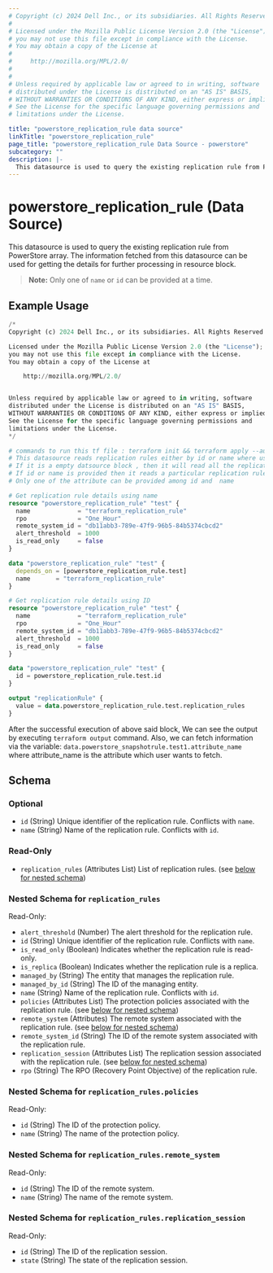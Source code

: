 ```yaml
---
# Copyright (c) 2024 Dell Inc., or its subsidiaries. All Rights Reserved.
# 
# Licensed under the Mozilla Public License Version 2.0 (the "License");
# you may not use this file except in compliance with the License.
# You may obtain a copy of the License at
# 
#     http://mozilla.org/MPL/2.0/
# 
# 
# Unless required by applicable law or agreed to in writing, software
# distributed under the License is distributed on an "AS IS" BASIS,
# WITHOUT WARRANTIES OR CONDITIONS OF ANY KIND, either express or implied.
# See the License for the specific language governing permissions and
# limitations under the License.

title: "powerstore_replication_rule data source"
linkTitle: "powerstore_replication_rule"
page_title: "powerstore_replication_rule Data Source - powerstore"
subcategory: ""
description: |-
  This datasource is used to query the existing replication rule from PowerStore array. The information fetched from this datasource can be used for getting the details for further processing in resource block.
---
```


# powerstore_replication_rule (Data Source)

This datasource is used to query the existing replication rule from PowerStore array. The information fetched from this datasource can be used for getting the details for further processing in resource block.
> **Note:** Only one of `name` or `id` can be provided at a time.

## Example Usage

```terraform
/*
Copyright (c) 2024 Dell Inc., or its subsidiaries. All Rights Reserved.

Licensed under the Mozilla Public License Version 2.0 (the "License");
you may not use this file except in compliance with the License.
You may obtain a copy of the License at

    http://mozilla.org/MPL/2.0/


Unless required by applicable law or agreed to in writing, software
distributed under the License is distributed on an "AS IS" BASIS,
WITHOUT WARRANTIES OR CONDITIONS OF ANY KIND, either express or implied.
See the License for the specific language governing permissions and
limitations under the License.
*/

# commands to run this tf file : terraform init && terraform apply --auto-approve
# This datasource reads replication rules either by id or name where user can provide a value to any one of them
# If it is a empty datsource block , then it will read all the replication rules
# If id or name is provided then it reads a particular replication rule with that id or name
# Only one of the attribute can be provided among id and  name 

# Get replication rule details using name
resource "powerstore_replication_rule" "test" {
  name             = "terraform_replication_rule"
  rpo              = "One_Hour"
  remote_system_id = "db11abb3-789e-47f9-96b5-84b5374cbcd2"
  alert_threshold  = 1000
  is_read_only     = false
}

data "powerstore_replication_rule" "test" {
  depends_on = [powerstore_replication_rule.test]
  name       = "terraform_replication_rule"
}

# Get replication rule details using ID
resource "powerstore_replication_rule" "test" {
  name             = "terraform_replication_rule"
  rpo              = "One_Hour"
  remote_system_id = "db11abb3-789e-47f9-96b5-84b5374cbcd2"
  alert_threshold  = 1000
  is_read_only     = false
}

data "powerstore_replication_rule" "test" {
  id = powerstore_replication_rule.test.id
}

output "replicationRule" {
  value = data.powerstore_replication_rule.test.replication_rules
}
```
After the successful execution of above said block, We can see the output by executing `terraform output` command. Also, we can fetch information via the variable: `data.powerstore_snapshotrule.test1.attribute_name` where attribute_name is the attribute which user wants to fetch.

<!-- schema generated by tfplugindocs -->
## Schema

### Optional

- `id` (String) Unique identifier of the replication rule. Conflicts with `name`.
- `name` (String) Name of the replication rule. Conflicts with `id`.

### Read-Only

- `replication_rules` (Attributes List) List of replication rules. (see [below for nested schema](#nestedatt--replication_rules))

<a id="nestedatt--replication_rules"></a>
### Nested Schema for `replication_rules`

Read-Only:

- `alert_threshold` (Number) The alert threshold for the replication rule.
- `id` (String) Unique identifier of the replication rule. Conflicts with `name`.
- `is_read_only` (Boolean) Indicates whether the replication rule is read-only.
- `is_replica` (Boolean) Indicates whether the replication rule is a replica.
- `managed_by` (String) The entity that manages the replication rule.
- `managed_by_id` (String) The ID of the managing entity.
- `name` (String) Name of the replication rule. Conflicts with `id`.
- `policies` (Attributes List) The protection policies associated with the replication rule. (see [below for nested schema](#nestedatt--replication_rules--policies))
- `remote_system` (Attributes) The remote system associated with the replication rule. (see [below for nested schema](#nestedatt--replication_rules--remote_system))
- `remote_system_id` (String) The ID of the remote system associated with the replication rule.
- `replication_session` (Attributes List) The replication session associated with the replication rule. (see [below for nested schema](#nestedatt--replication_rules--replication_session))
- `rpo` (String) The RPO (Recovery Point Objective) of the replication rule.

<a id="nestedatt--replication_rules--policies"></a>
### Nested Schema for `replication_rules.policies`

Read-Only:

- `id` (String) The ID of the protection policy.
- `name` (String) The name of the protection policy.


<a id="nestedatt--replication_rules--remote_system"></a>
### Nested Schema for `replication_rules.remote_system`

Read-Only:

- `id` (String) The ID of the remote system.
- `name` (String) The name of the remote system.


<a id="nestedatt--replication_rules--replication_session"></a>
### Nested Schema for `replication_rules.replication_session`

Read-Only:

- `id` (String) The ID of the replication session.
- `state` (String) The state of the replication session.
